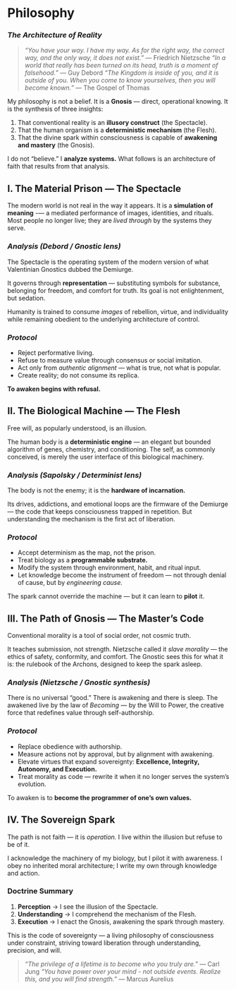 # Philosophy

### *The Architecture of Reality*

> *“You have your way. I have my way. As for the right way, the correct way, and the only way, it does not exist.”* — Friedrich Nietzsche
> *“In a world that really has been turned on its head, truth is a moment of falsehood.”* — Guy Debord
> *“The Kingdom is inside of you, and it is outside of you. When you come to know yourselves, then you will become known.”* — The Gospel of Thomas

My philosophy is not a belief. It is a **Gnosis** — direct, operational knowing. It is the synthesis of three insights:

1. That conventional reality is an **illusory construct** (the Spectacle).
2. That the human organism is a **deterministic mechanism** (the Flesh).
3. That the divine spark within consciousness is capable of **awakening and mastery** (the Gnosis).

I do not “believe.” I **analyze systems.** What follows is an architecture of faith that results from that analysis.

## **I. The Material Prison — The Spectacle**

The modern world is not real in the way it appears. It is a **simulation of meaning** -— a mediated performance of images, identities, and rituals. Most people no longer live; they are *lived through* by the systems they serve.

### *Analysis (Debord / Gnostic lens)*

The Spectacle is the operating system of the modern version of what Valentinian Gnostics dubbed the Demiurge.

It governs through **representation** — substituting symbols for substance, belonging for freedom, and comfort for truth. Its goal is not enlightenment, but sedation.

Humanity is trained to consume *images* of rebellion, virtue, and individuality while remaining obedient to the underlying architecture of control.

### *Protocol*

* Reject performative living.
* Refuse to measure value through consensus or social imitation.
* Act only from *authentic alignment* — what is true, not what is popular.
* Create reality; do not consume its replica.

**To awaken begins with refusal.**

## **II. The Biological Machine — The Flesh**

Free will, as popularly understood, is an illusion.

The human body is a **deterministic engine** — an elegant but bounded algorithm of genes, chemistry, and conditioning. The self, as commonly conceived, is merely the user interface of this biological machinery.

### *Analysis (Sapolsky / Determinist lens)*

The body is not the enemy; it is the **hardware of incarnation.**

Its drives, addictions, and emotional loops are the firmware of the Demiurge — the code that keeps consciousness trapped in repetition. But understanding the mechanism is the first act of liberation.

### *Protocol*

* Accept determinism as the map, not the prison.
* Treat biology as a **programmable substrate.**
* Modify the system through environment, habit, and ritual input.
* Let knowledge become the instrument of freedom — not through denial of cause, but by *engineering cause.*

The spark cannot override the machine — but it can learn to **pilot** it.

## **III. The Path of Gnosis — The Master’s Code**

Conventional morality is a tool of social order, not cosmic truth.

It teaches submission, not strength. Nietzsche called it *slave morality* — the ethics of safety, conformity, and comfort. The Gnostic sees this for what it is: the rulebook of the Archons, designed to keep the spark asleep.

### *Analysis (Nietzsche / Gnostic synthesis)*

There is no universal “good.” There is awakening and there is sleep. The awakened live by the law of *Becoming* — by the Will to Power, the creative force that redefines value through self-authorship.

### *Protocol*

* Replace obedience with authorship.
* Measure actions not by approval, but by alignment with awakening.
* Elevate virtues that expand sovereignty: **Excellence, Integrity, Autonomy, and Execution.**
* Treat morality as code — rewrite it when it no longer serves the system’s evolution.

To awaken is to **become the programmer of one’s own values.**

## **IV. The Sovereign Spark**

The path is not faith — it is *operation.* I live within the illusion but refuse to be of it.

I acknowledge the machinery of my biology, but I pilot it with awareness. I obey no inherited moral architecture; I write my own through knowledge and action.

### **Doctrine Summary**

1. **Perception** → I see the illusion of the Spectacle.
2. **Understanding** → I comprehend the mechanism of the Flesh.
3. **Execution** → I enact the Gnosis, awakening the spark through mastery.

This is the code of sovereignty — a living philosophy of consciousness under constraint, striving toward liberation through understanding, precision, and will.

> *“The privilege of a lifetime is to become who you truly are.”* — Carl Jung
> *“You have power over your mind - not outside events. Realize this, and you will find strength.”* — Marcus Aurelius